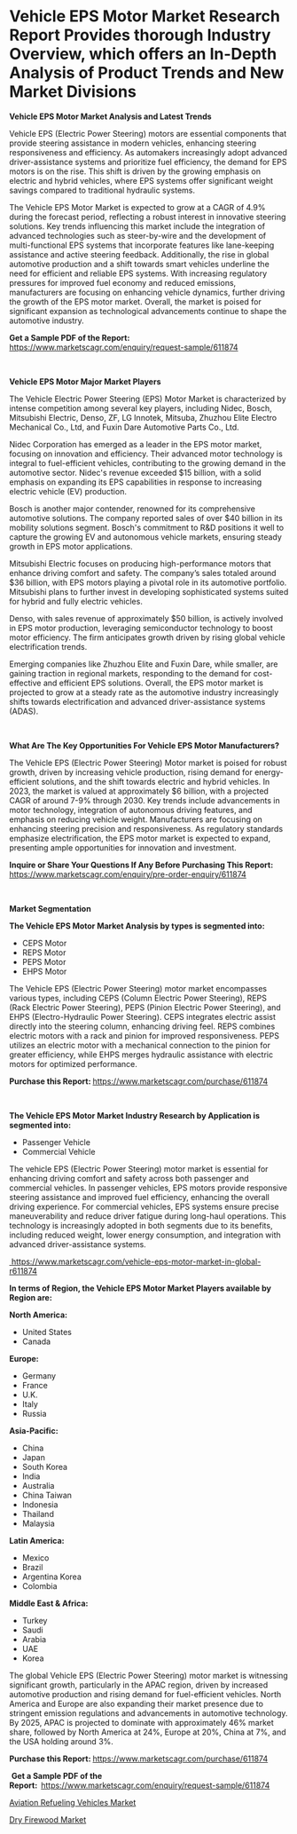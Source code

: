 <p><h1>Vehicle EPS Motor Market Research Report Provides thorough Industry Overview, which offers an In-Depth Analysis of Product Trends and New Market Divisions</h1></p><p><strong>Vehicle EPS Motor Market Analysis and Latest Trends</strong></p>
<p><p>Vehicle EPS (Electric Power Steering) motors are essential components that provide steering assistance in modern vehicles, enhancing steering responsiveness and efficiency. As automakers increasingly adopt advanced driver-assistance systems and prioritize fuel efficiency, the demand for EPS motors is on the rise. This shift is driven by the growing emphasis on electric and hybrid vehicles, where EPS systems offer significant weight savings compared to traditional hydraulic systems.</p><p>The Vehicle EPS Motor Market is expected to grow at a CAGR of 4.9% during the forecast period, reflecting a robust interest in innovative steering solutions. Key trends influencing this market include the integration of advanced technologies such as steer-by-wire and the development of multi-functional EPS systems that incorporate features like lane-keeping assistance and active steering feedback. Additionally, the rise in global automotive production and a shift towards smart vehicles underline the need for efficient and reliable EPS systems. With increasing regulatory pressures for improved fuel economy and reduced emissions, manufacturers are focusing on enhancing vehicle dynamics, further driving the growth of the EPS motor market. Overall, the market is poised for significant expansion as technological advancements continue to shape the automotive industry.</p></p>
<p><strong>Get a Sample PDF of the Report:&nbsp;</strong> <a href="https://www.marketscagr.com/enquiry/request-sample/611874?utm_campaign=2115&utm_medium=2&utm_source=Github&utm_content=ia&utm_term=23032025&utm_id=vehicle-eps-motor">https://www.marketscagr.com/enquiry/request-sample/611874</a></p>
<p>&nbsp;</p>
<p><strong>Vehicle EPS Motor Major Market Players</strong></p>
<p><p>The Vehicle Electric Power Steering (EPS) Motor Market is characterized by intense competition among several key players, including Nidec, Bosch, Mitsubishi Electric, Denso, ZF, LG Innotek, Mitsuba, Zhuzhou Elite Electro Mechanical Co., Ltd, and Fuxin Dare Automotive Parts Co., Ltd.</p><p>Nidec Corporation has emerged as a leader in the EPS motor market, focusing on innovation and efficiency. Their advanced motor technology is integral to fuel-efficient vehicles, contributing to the growing demand in the automotive sector. Nidec's revenue exceeded $15 billion, with a solid emphasis on expanding its EPS capabilities in response to increasing electric vehicle (EV) production.</p><p>Bosch is another major contender, renowned for its comprehensive automotive solutions. The company reported sales of over $40 billion in its mobility solutions segment. Bosch's commitment to R&D positions it well to capture the growing EV and autonomous vehicle markets, ensuring steady growth in EPS motor applications.</p><p>Mitsubishi Electric focuses on producing high-performance motors that enhance driving comfort and safety. The company’s sales totaled around $36 billion, with EPS motors playing a pivotal role in its automotive portfolio. Mitsubishi plans to further invest in developing sophisticated systems suited for hybrid and fully electric vehicles.</p><p>Denso, with sales revenue of approximately $50 billion, is actively involved in EPS motor production, leveraging semiconductor technology to boost motor efficiency. The firm anticipates growth driven by rising global vehicle electrification trends.</p><p>Emerging companies like Zhuzhou Elite and Fuxin Dare, while smaller, are gaining traction in regional markets, responding to the demand for cost-effective and efficient EPS solutions. Overall, the EPS motor market is projected to grow at a steady rate as the automotive industry increasingly shifts towards electrification and advanced driver-assistance systems (ADAS).</p></p>
<p>&nbsp;</p>
<p><strong>What Are The Key Opportunities For Vehicle EPS Motor Manufacturers?</strong></p>
<p><p>The Vehicle EPS (Electric Power Steering) Motor market is poised for robust growth, driven by increasing vehicle production, rising demand for energy-efficient solutions, and the shift towards electric and hybrid vehicles. In 2023, the market is valued at approximately $6 billion, with a projected CAGR of around 7-9% through 2030. Key trends include advancements in motor technology, integration of autonomous driving features, and emphasis on reducing vehicle weight. Manufacturers are focusing on enhancing steering precision and responsiveness. As regulatory standards emphasize electrification, the EPS motor market is expected to expand, presenting ample opportunities for innovation and investment.</p></p>
<p><strong>Inquire or Share Your Questions If Any Before Purchasing This Report:</strong> <a href="https://www.marketscagr.com/enquiry/pre-order-enquiry/611874?utm_campaign=2115&utm_medium=2&utm_source=Github&utm_content=ia&utm_term=23032025&utm_id=vehicle-eps-motor">https://www.marketscagr.com/enquiry/pre-order-enquiry/611874</a></p>
<p>&nbsp;</p>
<p><strong>Market Segmentation</strong></p>
<p><strong>The Vehicle EPS Motor Market Analysis by types is segmented into:</strong></p>
<p><ul><li>CEPS Motor</li><li>REPS Motor</li><li>PEPS Motor</li><li>EHPS Motor</li></ul></p>
<p><p>The Vehicle EPS (Electric Power Steering) motor market encompasses various types, including CEPS (Column Electric Power Steering), REPS (Rack Electric Power Steering), PEPS (Pinion Electric Power Steering), and EHPS (Electro-Hydraulic Power Steering). CEPS integrates electric assist directly into the steering column, enhancing driving feel. REPS combines electric motors with a rack and pinion for improved responsiveness. PEPS utilizes an electric motor with a mechanical connection to the pinion for greater efficiency, while EHPS merges hydraulic assistance with electric motors for optimized performance.</p></p>
<p><strong>Purchase this Report:&nbsp;</strong><a href="https://www.marketscagr.com/purchase/611874?utm_campaign=2115&utm_medium=2&utm_source=Github&utm_content=ia&utm_term=23032025&utm_id=vehicle-eps-motor">https://www.marketscagr.com/purchase/611874</a></p>
<p>&nbsp;</p>
<p><strong>The Vehicle EPS Motor Market Industry Research by Application is segmented into:</strong></p>
<p><ul><li>Passenger Vehicle</li><li>Commercial Vehicle</li></ul></p>
<p><p>The vehicle EPS (Electric Power Steering) motor market is essential for enhancing driving comfort and safety across both passenger and commercial vehicles. In passenger vehicles, EPS motors provide responsive steering assistance and improved fuel efficiency, enhancing the overall driving experience. For commercial vehicles, EPS systems ensure precise maneuverability and reduce driver fatigue during long-haul operations. This technology is increasingly adopted in both segments due to its benefits, including reduced weight, lower energy consumption, and integration with advanced driver-assistance systems.</p></p>
<p><a href="https://www.marketscagr.com/vehicle-eps-motor-market-in-global-r611874?utm_campaign=2115&utm_medium=2&utm_source=Github&utm_content=ia&utm_term=23032025&utm_id=vehicle-eps-motor">&nbsp;https://www.marketscagr.com/vehicle-eps-motor-market-in-global-r611874</a></p>
<p><strong>In terms of Region, the Vehicle EPS Motor Market Players available by Region are:</strong></p>
<p>
    <p> <strong> North America: </strong>
        <ul>
            <li>United States</li>
            <li>Canada</li>
        </ul>
        </p> 
    <p> <strong> Europe: </strong>
        <ul>
            <li>Germany</li>
            <li>France</li>
            <li>U.K.</li>
            <li>Italy</li>
            <li>Russia</li>
        </ul>
        </p> 
    <p> <strong> Asia-Pacific: </strong>
        <ul>
            <li>China</li>
            <li>Japan</li>
            <li>South Korea</li>
            <li>India</li>
            <li>Australia</li>
            <li>China Taiwan</li>
            <li>Indonesia</li>
            <li>Thailand</li>
            <li>Malaysia</li>
        </ul>
        </p> 
    <p> <strong> Latin America: </strong>
        <ul>
            <li>Mexico</li>
            <li>Brazil</li>
            <li>Argentina Korea</li>
            <li>Colombia</li>
        </ul>
        </p> 
    <p> <strong> Middle East & Africa: </strong>
        <ul>
            <li>Turkey</li>
            <li>Saudi</li>
            <li>Arabia</li>
            <li>UAE</li>
            <li>Korea</li>
        </ul>
    </p>
    </p>
<p><p>The global Vehicle EPS (Electric Power Steering) motor market is witnessing significant growth, particularly in the APAC region, driven by increased automotive production and rising demand for fuel-efficient vehicles. North America and Europe are also expanding their market presence due to stringent emission regulations and advancements in automotive technology. By 2025, APAC is projected to dominate with approximately 46% market share, followed by North America at 24%, Europe at 20%, China at 7%, and the USA holding around 3%.</p></p>
<p><strong>Purchase this Report: </strong><a href="https://www.marketscagr.com/purchase/611874?utm_campaign=2115&utm_medium=2&utm_source=Github&utm_content=ia&utm_term=23032025&utm_id=vehicle-eps-motor">https://www.marketscagr.com/purchase/611874</a></p>
<p>&nbsp;<strong>Get a Sample PDF of the Report:&nbsp;&nbsp;</strong><a href="https://www.marketscagr.com/enquiry/request-sample/611874?utm_campaign=2115&utm_medium=2&utm_source=Github&utm_content=ia&utm_term=23032025&utm_id=vehicle-eps-motor">https://www.marketscagr.com/enquiry/request-sample/611874</a></p>
<p><strong></strong></p>
<p><p><a href="https://github.com/joannesouthgate/Market-Research-Report-List-5/blob/main/aviation-refueling-vehicles-market.md?utm_campaign=2115&utm_medium=2&utm_source=Github&utm_content=ia&utm_term=23032025&utm_id=vehicle-eps-motor">Aviation Refueling Vehicles Market</a></p><p><a href="https://github.com/sofayahoo2023/Market-Research-Report-List-7/blob/main/dry-firewood-market.md?utm_campaign=2115&utm_medium=2&utm_source=Github&utm_content=ia&utm_term=23032025&utm_id=vehicle-eps-motor">Dry Firewood Market</a></p></p>